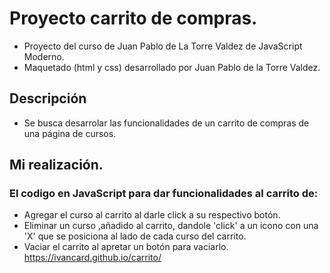 # Proyecto carrito de compras.
- Proyecto del curso de Juan Pablo de La Torre Valdez de JavaScript Moderno.
- Maquetado (html y css) desarrollado por Juan Pablo de la Torre Valdez.
## Descripción
- Se busca  desarrolar las funcionalidades de un carrito de compras de una página de cursos.
## Mi realización.
### El codigo en JavaScript para dar funcionalidades al carrito de:
- Agregar el curso al carrito al darle click a su respectivo botón.
- Eliminar un curso ,añadido al carrito, dandole 'click' a un icono con una 'X' que se posiciona al lado de cada curso del carrito.
- Vaciar el carrito al apretar un botón para vaciarlo.
https://ivancard.github.io/carrito/
